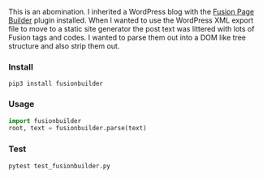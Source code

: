 This is an abomination. I inherited a WordPress blog with the [Fusion Page
Builder] plugin installed. When I wanted to use the WordPress XML export file
to move to a static site generator the post text was littered with lots of
Fusion tags and codes. I wanted to parse them out into a DOM like tree
structure and also strip them out. 

### Install

```
pip3 install fusionbuilder
```

### Usage

```python
import fusionbuilder
root, text = fusionbuilder.parse(text)
```

### Test

```
pytest test_fusionbuilder.py
```


[Fusion Page Builder]: https://wordpress.org/plugins/fusion/
